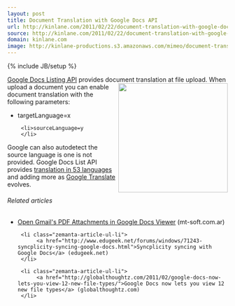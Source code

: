 ```yaml
---
layout: post
title: Document Translation with Google Docs API
url: http://kinlane.com/2011/02/22/document-translation-with-google-docs-api/
source: http://kinlane.com/2011/02/22/document-translation-with-google-docs-api/
domain: kinlane.com
image: http://kinlane-productions.s3.amazonaws.com/mimeo/document-translation.jpg
---
```

{% include JB/setup %}<p>
     <a href="http://code.google.com/apis/documents/"
        target="_blank">Google Docs Listing API</a> provides document translation at file upload. <img class="c1"
        src="http://kinlane-productions.s3.amazonaws.com/mimeo/document-translation.jpg"
        alt=""
        width="250"
        align="right" /> When upload a document you can enable document translation with the following parameters:
</p>

<ul class="mainlist">
     <li>targetLanguage=x
     </li>

     <li>sourceLanguage=y
     </li>
</ul>

<p>
     Google can also autodetect the source language is one is not provided. Google Docs List API provides <a href="http://translate.google.com/support/?hl=en"
        target="_blank">translation in 53 languages</a> and adding more as <a href="http://translate.google.com/#"
        target="_blank">Google Translate</a> evolves.
</p>

<h6 class="zemanta-related-title c2">
     Related articles
</h6>

<ul class="zemanta-article-ul">
     <li class="zemanta-article-ul-li">
          <a href="http://www.mt-soft.com.ar/2011/02/21/open-gmails-pdf-attachments-in-google-docs-viewer/">Open Gmail's PDF Attachments in Google Docs Viewer</a> (mt-soft.com.ar)
     </li>

     <li class="zemanta-article-ul-li">
          <a href="http://www.edugeek.net/forums/windows/71243-syncplicity-syncing-google-docs.html">Syncplicity syncing with Google Docs</a> (edugeek.net)
     </li>

     <li class="zemanta-article-ul-li">
          <a href="http://globalthoughtz.com/2011/02/google-docs-now-lets-you-view-12-new-file-types/">Google Docs now lets you view 12 new file types</a> (globalthoughtz.com)
     </li>
</ul>